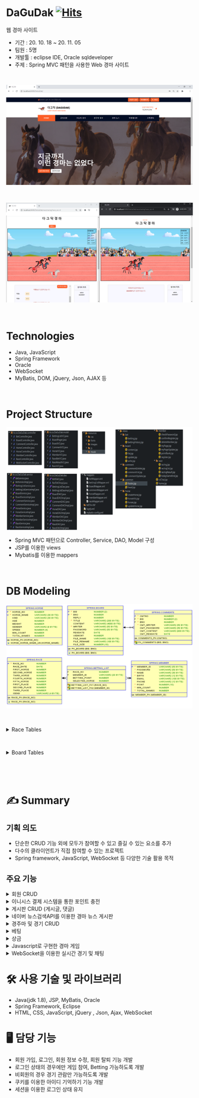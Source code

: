 # DaGuDak [![Hits](https://hits.seeyoufarm.com/api/count/incr/badge.svg?url=https%3A%2F%2Fgithub.com%2Fgjbae1212%2Fhit-counter&count_bg=%23858FB2&title_bg=%238D8585&icon=badoo.svg&icon_color=%23E7E7E7&title=hits&edge_flat=false)](https://hits.seeyoufarm.com)


웹 경마 사이트
- 기간 : 20. 10. 18 ~ 20. 11. 05
- 팀원 : 5명
- 개발툴 : eclipse IDE, Oracle sqldeveloper
- 주제 : Spring MVC 패턴을 사용한 Web 경마 사이트

&nbsp;&nbsp;&nbsp;

![image](mainImage.png)

&nbsp;&nbsp;&nbsp;

![image](racingImage.png)

&nbsp;&nbsp;&nbsp;

# Technologies
 - Java, JavaScript
 - Spring Framework
 - Oracle
 - WebSocket
 - MyBatis, DOM, jQuery, Json, AJAX 등

&nbsp;&nbsp;&nbsp;

# Project Structure
![image](structure.png)
- Spring MVC 패턴으로 Controller, Service, DAO, Model 구성
- JSP를 이용한 views
- Mybatis를 이용한 mappers

&nbsp;&nbsp;&nbsp;

# DB Modeling
![image](ERD.png)

&nbsp;&nbsp;&nbsp;

<details markdown = "1">
<summary>Race Tables</summary>

#### HORSE
 - 경주마의 정보를 저장합니다.
  
#### RACE
 - 경기 일정과 출전하는 경주마의 정보를 저장합니다.
 
#### MEMBER
 - 회원 정보를 저장합니다.
 
#### BETTING_LIST
 - 회원들이 경기에 베팅한 정보를 저장합니다.
   
</details>

&nbsp;&nbsp;&nbsp;

<details markdown = "1">
<summary>Board Tables</summary>

#### BOARD
 - 게시판 게시글 정보를 저장합니다.

#### COMMENTS
 - 게시글에 달린 댓글 정보를 저장합니다.
</details>


&nbsp;&nbsp;&nbsp;

&nbsp;&nbsp;&nbsp;
# ✍️ ****Summary****

## 기획 의도 ## 
  - 단순한 CRUD 기능 외에 모두가 참여할 수 있고 즐길 수 있는 요소를 추가<br>
  - 다수의 클라이언트가 직접 참여할 수 있는 프로젝트<br>
  - Spring framework, JavaScript, WebSocket 등 다양한 기술 활용 목적<br>
    
## 주요 기능 ##
<details markdown = "1">
<summary>회원 CRUD</summary>

![image](pptImages/1member.JPG)
 
</details>

<details markdown = "1">
<summary>이니시스 결제 시스템을 통한 포인트 충전</summary>

![image](pptImages/2point.JPG)
 
</details>

<details markdown = "1">
<summary>게시판 CRUD (게시글, 댓글)</summary>

![image](pptImages/3board.JPG)
 
</details>

<details markdown = "1">
<summary>네이버 뉴스검색API를 이용한 경마 뉴스 게시판</summary>

![image](pptImages/4boardAPI.JPG)
 
</details>

<details markdown = "1">
<summary>경주마 및 경기 CRUD</summary>

![image](pptImages/5horse.JPG)
 
</details>

<details markdown = "1">
<summary>베팅</summary>

![image](pptImages/6betting.JPG)
 
</details>

<details markdown = "1">
<summary>상금</summary>

![image](pptImages/7reward.JPG)
 
</details>

<details markdown = "1">
<summary>Javascript로 구현한 경마 게임</summary>

![image](pptImages/8racing.JPG)
 
</details>

<details markdown = "1">
<summary>WebSocket을 이용한 실시간 경기 및 채팅</summary>

![image](pptImages/9chatting.JPG)
 
</details>


# 🛠 사용 기술 및 라이브러리

- Java(jdk 1.8), JSP, MyBatis, Oracle
- Spring Framework, Eclipse
- HTML, CSS, JavaScript, jQuery , Json, Ajax, WebSocket

# 🖥 담당 기능

- 회원 가입, 로그인, 회원 정보 수정, 회원 탈퇴 기능 개발
- 로그인 상태의 경우에만 게임 참여, Betting 가능하도록 개발
- 비회원의 경우 경기 관람만 가능하도록 개발
- 쿠키를 이용한 아이디 기억하기 기능 개발
- 세션을 이용한 로그인 상태 유지
